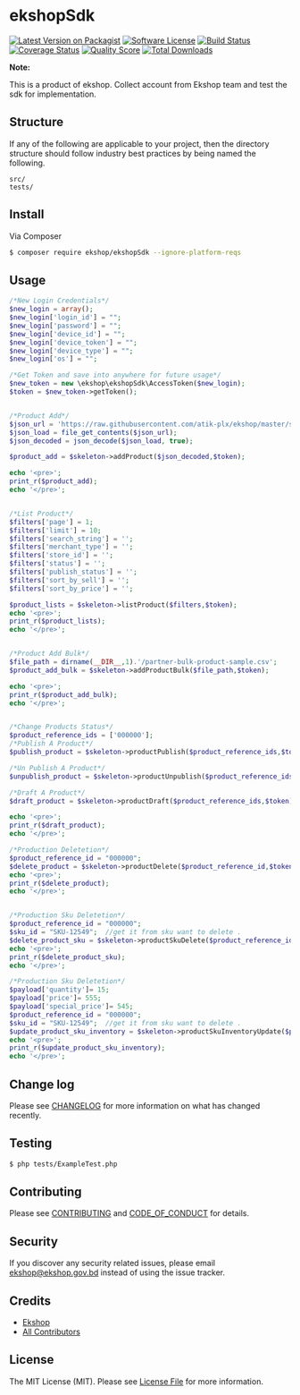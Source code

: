 # ekshopSdk

[![Latest Version on Packagist][ico-version]][link-packagist]
[![Software License][ico-license]](LICENSE.md)
[![Build Status][ico-travis]][link-travis]
[![Coverage Status][ico-scrutinizer]][link-scrutinizer]
[![Quality Score][ico-code-quality]][link-code-quality]
[![Total Downloads][ico-downloads]][link-downloads]

**Note:** 

This is a product of ekshop. Collect account from Ekshop team and test the sdk for implementation.

## Structure

If any of the following are applicable to your project, then the directory structure should follow industry best practices by being named the following.

```
src/
tests/
```


## Install

Via Composer

``` bash
$ composer require ekshop/ekshopSdk --ignore-platform-reqs
```

## Usage

``` php
/*New Login Credentials*/
$new_login = array();
$new_login['login_id'] = "";
$new_login['password'] = "";
$new_login['device_id'] = "";
$new_login['device_token'] = "";
$new_login['device_type'] = "";
$new_login['os'] = "";

/*Get Token and save into anywhere for future usage*/
$new_token = new \ekshop\ekshopSdk\AccessToken($new_login);
$token = $new_token->getToken();


/*Product Add*/
$json_url = 'https://raw.githubusercontent.com/atik-plx/ekshop/master/sample-product.json';
$json_load = file_get_contents($json_url);
$json_decoded = json_decode($json_load, true);

$product_add = $skeleton->addProduct($json_decoded,$token);

echo '<pre>';
print_r($product_add);
echo '</pre>';


/*List Product*/
$filters['page'] = 1;
$filters['limit'] = 10;
$filters['search_string'] = '';
$filters['merchant_type'] = '';
$filters['store_id'] = '';
$filters['status'] = '';
$filters['publish_status'] = '';
$filters['sort_by_sell'] = '';
$filters['sort_by_price'] = '';

$product_lists = $skeleton->listProduct($filters,$token);
echo '<pre>';
print_r($product_lists);
echo '</pre>';


/*Product Add Bulk*/
$file_path = dirname(__DIR__,1).'/partner-bulk-product-sample.csv';
$product_add_bulk = $skeleton->addProductBulk($file_path,$token);

echo '<pre>';
print_r($product_add_bulk);
echo '</pre>';


/*Change Products Status*/
$product_reference_ids = ['000000'];
/*Publish A Product*/
$publish_product = $skeleton->productPublish($product_reference_ids,$token);

/*Un Publish A Product*/
$unpublish_product = $skeleton->productUnpublish($product_reference_ids,$token);

/*Draft A Product*/
$draft_product = $skeleton->productDraft($product_reference_ids,$token);

echo '<pre>';
print_r($draft_product);
echo '</pre>';

/*Production Deletetion*/
$product_reference_id = "000000";
$delete_product = $skeleton->productDelete($product_reference_id,$token);
echo '<pre>';
print_r($delete_product);
echo '</pre>';


/*Production Sku Deletetion*/
$product_reference_id = "000000";
$sku_id = "SKU-12549";  //get it from sku want to delete .
$delete_product_sku = $skeleton->productSkuDelete($product_reference_id,$sku_id,$token);
echo '<pre>';
print_r($delete_product_sku);
echo '</pre>';

/*Production Sku Deletetion*/
$payload['quantity']= 15;
$payload['price']= 555;
$payload['special_price']= 545;
$product_reference_id = "000000";
$sku_id = "SKU-12549";  //get it from sku want to delete .
$update_product_sku_inventory = $skeleton->productSkuInventoryUpdate($product_reference_id,$sku_id,$payload,$token);
echo '<pre>';
print_r($update_product_sku_inventory);
echo '</pre>';

```

## Change log

Please see [CHANGELOG](CHANGELOG.md) for more information on what has changed recently.

## Testing

``` bash
$ php tests/ExampleTest.php
```

## Contributing

Please see [CONTRIBUTING](CONTRIBUTING.md) and [CODE_OF_CONDUCT](CODE_OF_CONDUCT.md) for details.

## Security

If you discover any security related issues, please email ekshop@ekshop.gov.bd instead of using the issue tracker.

## Credits

- [Ekshop][link-author]
- [All Contributors][link-contributors]

## License

The MIT License (MIT). Please see [License File](LICENSE.md) for more information.

[ico-version]: https://img.shields.io/packagist/v/ekshop/ekshopSdk.svg?style=flat-square
[ico-license]: https://img.shields.io/badge/license-MIT-brightgreen.svg?style=flat-square
[ico-travis]: https://img.shields.io/travis/ekshop/ekshopSdk/master.svg?style=flat-square
[ico-scrutinizer]: https://img.shields.io/scrutinizer/coverage/g/ekshop/ekshopSdk.svg?style=flat-square
[ico-code-quality]: https://img.shields.io/scrutinizer/g/ekshop/ekshopSdk.svg?style=flat-square
[ico-downloads]: https://img.shields.io/packagist/dt/ekshop/ekshopSdk.svg?style=flat-square

[link-packagist]: https://packagist.org/packages/ekshop/ekshopSdk
[link-travis]: https://travis-ci.org/ekshop/ekshopSdk
[link-scrutinizer]: https://scrutinizer-ci.com/g/ekshop/ekshopSdk/code-structure
[link-code-quality]: https://scrutinizer-ci.com/g/ekshop/ekshopSdk
[link-downloads]: https://packagist.org/packages/ekshop/ekshopSdk
[link-author]: https://github.com/ekshop
[link-contributors]: ../../contributors
